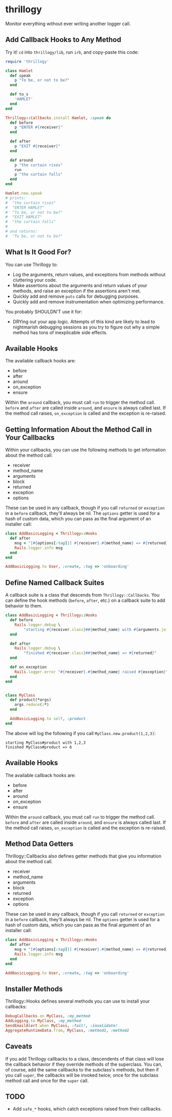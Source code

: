 thrillogy
=========

Monitor everything without ever writing another logger call.

## Add Callback Hooks to Any Method

Try it! `cd` into `thrillogy/lib`, run `irb`, and copy-paste this code:

```ruby
require 'thrillogy'

class Hamlet
  def speak
    p "To be, or not to be?"
  end

  def to_s
    'HAMLET'
  end
end

Thrillogy::Callbacks.install Hamlet, :speak do
  def before
    p "ENTER #{receiver}"
  end

  def after
    p "EXIT #{receiver}"
  end

  def around
    p "the curtain rises"
    run
    p "the curtain falls"
  end
end

Hamlet.new.speak
# prints:
#  "the curtain rises"
#  "ENTER HAMLET"
#  "To be, or not to be?"
#  "EXIT HAMLET"
#  "the curtain falls"
#
# and returns:
#  "To be, or not to be?"
```

## What Is It Good For?

You can use Thrillogy to:

- Log the arguments, return values, and exceptions from methods without cluttering your code.
- Make assertions about the arguments and return values of your methods, and raise an exception if the assertions aren't met.
- Quickly add and remove `puts` calls for debugging purposes.
- Quickly add and remove instrumentation when optimizing performance.

You probably SHOULDN'T use it for:

- DRYing out your app logic. Attempts of this kind are likely to lead to nightmarish debugging sessions as you try to figure out why a simple method has tons of inexplicable side effects.

## Available Hooks

The available callback hooks are:

- before
- after
- around
- on_exception
- ensure

Within the `around` callback, you must call `run` to trigger the method call. `before` and `after` are called inside `around`, and `ensure` is always called last. If the method call raises, `on_exception` is called and the exception is re-raised.

## Getting Information About the Method Call in Your Callbacks

Within your callbacks, you can use the following methods to get information about the method call:

- receiver
- method_name
- arguments
- block
- returned
- exception
- options

These can be used in any callback, though if you call `returned` or `exception` in a `before` callback, they'll always be nil. The `options` getter is used for a hash of custom data, which you can pass as the final argument of an installer call:

```ruby
class AddBasicLogging < Thrillogy::Hooks
  def after
    msg = "[#{options[:tag]}] #{receiver}.#{method_name} => #{returned}"
    Rails.logger.info msg
  end
end

AddBasicLogging.to User, :create, :tag => 'onboarding'
```


## Define Named Callback Suites

A callback suite is a class that descends from `Thrillogy::Callbacks`. You can define the hook methods (`before`, `after`, etc.) on a callback suite to add behavior to them.

```ruby
class AddBasicLogging < Thrillogy::Hooks
  def before
  	Rails.logger.debug \
        "starting #{receiver.class}##{method_name} with #{arguments.join(',')}"
  end

  def after
    Rails.logger.debug \
        "finished #{receiver.class}##{method_name} => #{returned}"
  end

  def on_exception
  	Rails.logger.error "#{receiver}.#{method_name} raised #{exception}"
  end
end


class MyClass
  def product(*args)
  	args.reduce(:*)
  end

  AddBasicLogging.to self, :product
end
```

The above will log the following if you call `MyClass.new.product(1,2,3)`:

```
starting MyClass#product with 1,2,3
finished MyClass#product => 6
```

## Available Hooks

The available callback hooks are:

* before
* after
* around
* on_exception
* ensure

Within the `around` callback, you must call `run` to trigger the method call. `before` and `after` are called inside `around`, and `ensure` is always called last. If the method call raises, `on_exception` is called and the exception is re-raised.

## Method Data Getters

Thrillogy::Callbacks also defines getter methods that give you information about the method call.

* receiver
* method_name
* arguments
* block
* returned
* exception
* options

These can be used in any callback, though if you call `returned` or `exception` in a `before` callback, they'll always be nil. The `options` getter is used for a hash of custom data, which you can pass as the final argument of an installer call:

```ruby
class AddBasicLogging < Thrillogy::Hooks
  def after
  	msg = "[#{options[:tag]}] #{receiver}.#{method_name} => #{returned}"
  	Rails.logger.info msg
  end
end

AddBasicLogging.to User, :create, :tag => 'onboarding'
```

## Installer Methods

Thrillogy::Hooks defines several methods you can use to install your callbacks:

```ruby
DebugCallbacks.on MyClass, :my_method
AddLogging.to MyClass, :my_method
SendEmailAlert.when MyClass, :fail!, :invalidate!
AggregateRuntimeData.from, MyClass, :method1, :method2
```

## Caveats

If you add Thrillogy callbacks to a class, descendents of that class will lose the callback behavior if they override methods of the superclass. You can, of course, add the same callbacks to the subclass's methods, but then if you call `super`, the callbacks will be invoked twice; once for the subclass method call and once for the `super` call.

## TODO

- Add `safe_*` hooks, which catch exceptions raised from their callbacks.

